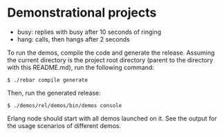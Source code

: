 Demonstrational projects
=======================

* busy: replies with busy after 10 seconds of ringing
* hang: calls, then hangs after 2 seconds

To run the demos, compile the code and generate the release.
Assuming the current directory is the project root directory
(parent to the directory with this README.md), run the following
command:

    $ ./rebar compile generate

Then, run the generated release:

    $ ./demos/rel/demos/bin/demos console

Erlang node should start with all demos launched on it. See
the output for the usage scenarios of different demos.
